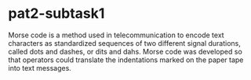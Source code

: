 # pat2-subtask1
Morse code is a method used in telecommunication to encode text characters as standardized sequences of two different signal durations, called dots and dashes, or dits and dahs.
Morse code was developed so that operators could translate the indentations marked on the paper tape into text messages. 
